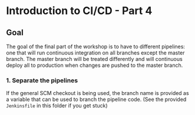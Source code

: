 # Introduction to CI/CD - Part 4

## Goal

The goal of the final part of the workshop is to have to different pipelines: one that will run continuous integration 
on all branches except the master branch. The master branch will be treated differently and will continuous deploy all 
to production when changes are pushed to the master branch.

### 1. Separate the pipelines

If the general SCM checkout is being used, the branch name is provided as a variable that can be used
 to branch the pipeline code. (See the provided `Jenkinsfile` in this folder if you get stuck)
 

